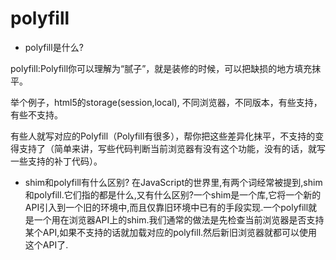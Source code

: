 # polyfill

- polyfill是什么?

polyfill:Polyfill你可以理解为“腻子”，就是装修的时候，可以把缺损的地方填充抹平。

举个例子，html5的storage(session,local), 不同浏览器，不同版本，有些支持，有些不支持。

有些人就写对应的Polyfill（Polyfill有很多），帮你把这些差异化抹平，不支持的变得支持了（简单来讲，写些代码判断当前浏览器有没有这个功能，没有的话，就写一些支持的补丁代码）。

- shim和polyfill有什么区别?
在JavaScript的世界里,有两个词经常被提到,shim和polyfill.它们指的都是什么,又有什么区别?一个shim是一个库,它将一个新的API引入到一个旧的环境中,而且仅靠旧环境中已有的手段实现.一个polyfill就是一个用在浏览器API上的shim.我们通常的做法是先检查当前浏览器是否支持某个API,如果不支持的话就加载对应的polyfill.然后新旧浏览器就都可以使用这个API了.